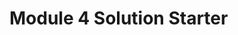<!DOCTYPE html>
<html>
<head>
  <meta charset="utf-8">

</head>
<body>
  <h1>Module 4 Solution Starter</h1>
   <script src="Dscript.js"></script>
 <script src="Dspeakhello.js"></script>
  <script src="Dgoodbye.js"></script>
</body>

</html>
